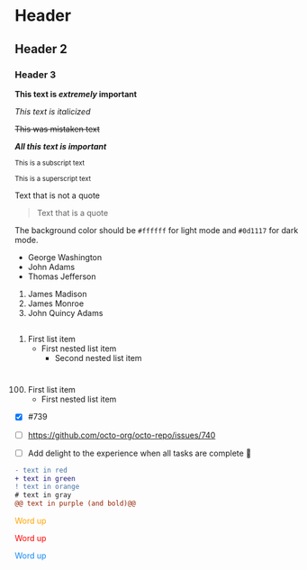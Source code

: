 # Header
## Header 2
### Header 3

**This text is _extremely_ important**

*This text is italicized*

~~This was mistaken text~~

***All this text is important***

<sub>This is a subscript text</sub>

<sup>This is a superscript text</sup>

Text that is not a quote

> Text that is a quote

The background color should be `#ffffff` for light mode and `#0d1117` for dark mode.

- George Washington
- John Adams
- Thomas Jefferson

1. James Madison
2. James Monroe
3. John Quincy Adams
##

1. First list item
   - First nested list item
     - Second nested list item

#
100. First list item
     - First nested list item



- [x] #739
- [ ] https://github.com/octo-org/octo-repo/issues/740
- [ ] Add delight to the experience when all tasks are complete :tada:




```diff
- text in red
+ text in green
! text in orange
# text in gray
@@ text in purple (and bold)@@
```

<span style="color:orange;">Word up</span>

<span style="color:red;">Word up</span>

<span style="color:#1589F0;">Word up</span>
